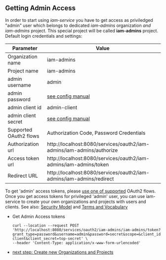 ## Getting Admin Access

In order to start using *iam-service* you have to get access as priviledged 
"admin" user which belongs to dedicated *iam-admins* organization *and iam-admins* project.
This special project will be called __iam-admins__ project. Default login credentials and settings:

| Parameter              | Value                                                                 | 
|------------------------|-----------------------------------------------------------------------|
| Organization name      | iam-admins                                                            |
| Project name           | iam-admins                                                            |
| admin username         | admin                                                                 |
| admin password         | [see config manual](01a-standalone-server-config.md)                  |
| admin client id        | admin-client                                                          |
| admin client secret    | [see config manual](01a-standalone-server-config.md)                  |
| Supported OAuth2 flows | Authorization Code, Password Credentials                              |
| Authorization url      | http://localhost:8080/services/oauth2/iam-admins/iam-admins/authorize |
| Access token url       | http://localhost:8080/services/oauth2/iam-admins/iam-admins/token     |
| Redirect URL           | http://localhost:8080/services/oauth2/iam-admins/iam-admins/redirect  |

To get 'admin' access tokens, please [use one of supported](README.md) OAuth2 flows. 
Once you get access tokens for privileged 'admin' user, you can use iam-service to 
create your own organizations and projects with users and clients.
See also: [Security Model](IAM-Service-Security-Model.md) and [Terms and Vocabulary](Terms-and-Vocabulary.md)

* Get Admin Access tokens  
  ```
  curl --location --request POST 'http://localhost:8080/services/oauth2/iam-admins/iam-admins/token?grant_type=password&username=admin&password=secret&scope=&client_id=admin-client&client_secret=top-secret' \
  --header 'Content-Type: application/x-www-form-urlencoded' 
  ```


* [next step: Create new Organizations and Projects](02b-create-organization-with-admin.md)  
